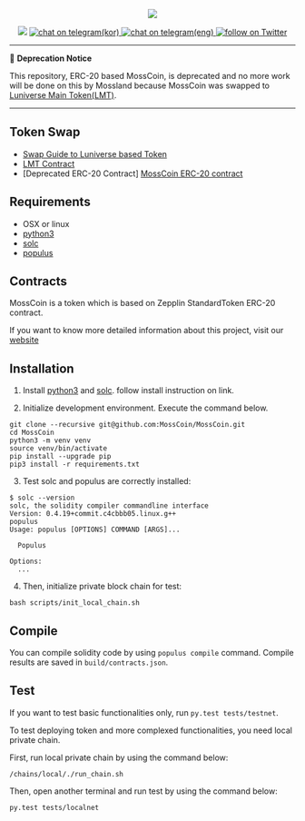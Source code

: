 <p align="center"> <img src="/img/logo.png"> </p>
<p align="center">
  <img src="https://travis-ci.org/realityreflection/MossCoin.svg?branch=master">
  <a href="http://t.me/mossland">
    <img src="https://img.shields.io/badge/telegram-kor-brightgreen.svg" alt="chat on telegram(kor)">
  </a>
  <a href="http://t.me/mossland_eng">
    <img src="https://img.shields.io/badge/telegram-eng-green.svg" alt="chat on telegram(eng)">
  </a>
  <a href="https://twitter.com/intent/follow?screen_name=TheMossLand">
    <img src="https://img.shields.io/twitter/follow/TheMossLand.svg?style=social&label=Follow" alt="follow on Twitter">
  </a>
</p>

---
📌 **Deprecation Notice**

This repository, ERC-20 based MossCoin, is deprecated and no more work will be done on this by Mossland because MossCoin was swapped to [Luniverse Main Token(LMT)](https://luniverse.io).

---

## Token Swap 
- [Swap Guide to Luniverse based Token](https://twitter.com/themossland/status/1258354379150647299)
- [LMT Contract](https://scan.luniverse.io/tokens/0x878120A5C9828759A250156c66D629219F07C5c6)
- [Deprecated ERC-20 Contract] [MossCoin ERC-20 contract](https://etherscan.io/address/0x865ec58b06bf6305b886793aa20a2da31d034e68)

## Requirements
- OSX or linux
- [python3](https://www.python.org)
- [solc](http://solidity.readthedocs.io/en/latest/installing-solidity.html)
- [populus](https://github.com/ethereum/populus)

## Contracts
MossCoin is a token which is based on Zepplin StandardToken ERC-20 contract.

If you want to know more detailed information about this project, visit our [website](http://moss.land)

## Installation

1. Install [python3](https://www.python.org) and [solc](http://solidity.readthedocs.io/en/latest/installing-solidity.html). follow install instruction on link.

2. Initialize development environment. Execute the command below. 
```
git clone --recursive git@github.com:MossCoin/MossCoin.git
cd MossCoin
python3 -m venv venv
source venv/bin/activate
pip install --upgrade pip
pip3 install -r requirements.txt
```

3. Test solc and populus are correctly installed:
```
$ solc --version
solc, the solidity compiler commandline interface
Version: 0.4.19+commit.c4cbbb05.linux.g++
populus
Usage: populus [OPTIONS] COMMAND [ARGS]...

  Populus

Options:
  ...
```

4. Then, initialize private block chain for test:
```
bash scripts/init_local_chain.sh
```

## Compile

You can compile solidity code by using `populus compile` command. Compile results are saved in `build/contracts.json`.

## Test

If you want to test basic functionalities only, run `py.test tests/testnet`.

To test deploying token and more complexed functionalities, you need local private chain.

First, run local private chain by using the command below:

```
/chains/local/./run_chain.sh
```

Then, open another terminal and run test by using the command below:

```
py.test tests/localnet
```
